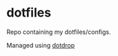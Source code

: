# dotfiles

Repo containing my dotfiles/configs.

Managed using [dotdrop](https://github.com/deadc0de6/dotdrop)
